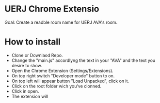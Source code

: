 # UERJ Chrome Extensio

Goal: Create a readble room name for UERJ AVA's room. 

# How to install
- Clone or Downlaod Repo.
- Change the "main.js" accordlyng the text in your "AVA" and the text you desire to show.
- Open the Chrome Extension (Settings/Extensions).
- On top right switch "Developer mode" button to on.
- On top left will appear button "Load Unpacked", click on it.
- Click on the root folder wich you've clonned.
- Click in open. 
- The extension will 


